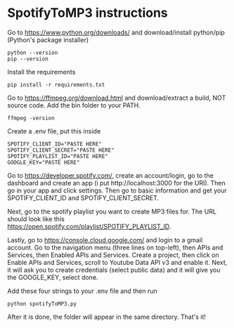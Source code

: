 # SpotifyToMP3 instructions
Go to https://www.python.org/downloads/ and download/install python/pip (Python's package installer)
```
python --version
pip --version
```
Install the requirements
```
pip install -r requirements.txt
```
Go to https://ffmpeg.org/download.html and download/extract a build, NOT source code. Add the bin folder to your PATH.
```
ffmpeg -version
```
Create a .env file, put this inside
```
SPOTIFY_CLIENT_ID="PASTE HERE"
SPOTIFY_CLIENT_SECRET="PASTE HERE"
SPOTIFY_PLAYLIST_ID="PASTE HERE"
GOOGLE_KEY="PASTE HERE"
```
Go to https://developer.spotify.com/, create an account/login, go to the dashboard and create an app (i put http://localhost:3000 for the URI).
Then go in your app and click settings. Then go to basic information and get your SPOTIFY_CLIENT_ID and SPOTIFY_CLIENT_SECRET.

Next, go to the spotify playlist you want to create MP3 files for. The URL should look like this https://open.spotify.com/playlist/SPOTIFY_PLAYLIST_ID.

Lastly, go to https://console.cloud.google.com/ and login to a gmail account. Go to the navigation menu (three lines on top-left), then APIs and Services, then Enabled APIs and Services.
Create a project, then click on Enable APIs and Services, scroll to Youtube Data API v3 and enable it.
Next, it will ask you to create credentials (select public data) and it will give you the GOOGLE_KEY, select done.

Add these four strings to your .env file and then run
```
python spotifyToMP3.py
```
After it is done, the folder will appear in the same directory. That's it!
